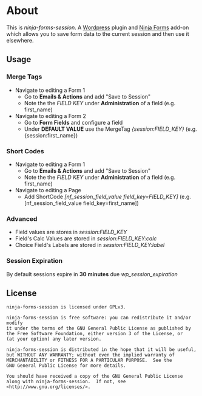 # About #

This is _ninja-forms-session_. A [Wordpress] plugin and [Ninja Forms][ninja-forms] add-on which 
allows you to save form data to the current session and then use it elsewhere.
 
## Usage ##

### Merge Tags ###

* Navigate to editing a Form 1
  * Go to **Emails & Actions** and add "Save to Session"
  * Note the the _FIELD KEY_ under **Administration** of a field (e.g. first_name)
* Navigate to editing a Form 2
  * Go to **Form Fields** and configure a field
  * Under **DEFAULT VALUE** use the MergeTag _{session:FIELD_KEY}_ (e.g. {session:first_name})

### Short Codes ###

* Navigate to editing a Form 1
  * Go to **Emails & Actions** and add "Save to Session"
  * Note the the _FIELD KEY_ under **Administration** of a field (e.g. first_name)
* Navigate to editing a Page
  * Add ShortCode _[nf_session_field_value field_key=FIELD_KEY]_ (e.g. [nf_session_field_value field_key=first_name])
  
### Advanced ###

* Field values are stores in _session:FIELD_KEY_
* Field's Calc Values are stored in _session:FIELD_KEY:calc_
* Choice Field's Labels are stored in _session:FIELD_KEY:label_

### Session Expiration ###

By default sessions expire in **30 minutes** due _wp_session_expiration_

## License ##

    ninja-forms-session is licensed under GPLv3.

    ninja-forms-session is free software: you can redistribute it and/or modify
    it under the terms of the GNU General Public License as published by
    the Free Software Foundation, either version 3 of the License, or
    (at your option) any later version.

    ninja-forms-session is distributed in the hope that it will be useful,
    but WITHOUT ANY WARRANTY; without even the implied warranty of
    MERCHANTABILITY or FITNESS FOR A PARTICULAR PURPOSE.  See the
    GNU General Public License for more details.

    You should have received a copy of the GNU General Public License
    along with ninja-forms-session.  If not, see <http://www.gnu.org/licenses/>.

[ninja-forms]: https://ninjaforms.com/
[wordpress]: https://wordpress.com/
